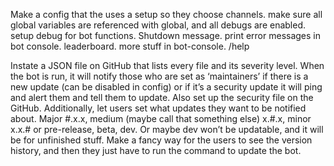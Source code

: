 Make a config that the uses a setup so they choose channels.
make sure all global variables are referenced with global, and all debugs are enabled.
setup debug for bot functions.
Shutdown message.
print error messages in bot console.
leaderboard.
more stuff in bot-console.
/help


Instate a JSON file on GitHub that lists every file and its severity level. When the bot is run, it will notify those who are set as ‘maintainers’ if there is a new update (can be disabled in config) or if it’s a security update it will ping and alert them and tell them to update. Also set up the security file on the GitHub. Additionally, let users set what updates they want to be notified about. Major #.x.x, medium (maybe call that something else) x.#.x, minor x.x.# or pre-release, beta, dev. Or maybe dev won’t be updatable, and it will be for unfinished stuff. Make a fancy way for the users to see the version history, and then they just have to run the command to update the bot.
